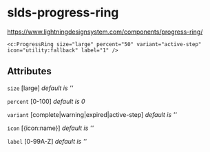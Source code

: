 # slds-progress-ring

https://www.lightningdesignsystem.com/components/progress-ring/

```
<c:ProgressRing size="large" percent="50" variant="active-step" icon="utility:fallback" label="1" />
```

## Attributes

`size` [large] _default is ''_

`percent` [0-100] _default is 0_

`variant` [complete|warning|expired|active-step] _default is ''_

`icon` [{icon:name}] _default is ''_

`label` [0-99A-Z] _default is ''_
